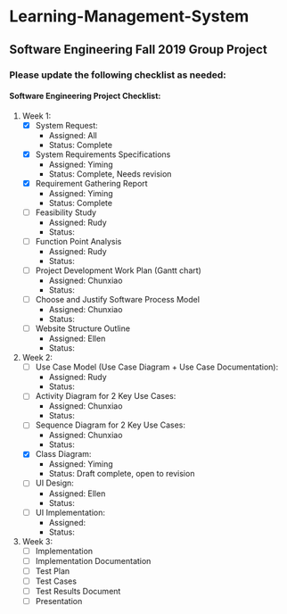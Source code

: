 # Learning-Management-System
Software Engineering Fall 2019 Group Project
------
### Please update the following checklist as needed:

#### Software Engineering Project Checklist:

1. Week 1:
    - [x]  System Request: 
        - Assigned: All
        - Status: Complete
    - [x] System Requirements Specifications
        - Assigned: Yiming
        - Status: Complete, Needs revision
    - [x] Requirement Gathering Report
        - Assigned: Yiming
        - Status: Complete
    - [ ] Feasibility Study
        - Assigned: Rudy
        - Status:
    - [ ] Function Point Analysis
        - Assigned: Rudy
        - Status:
    - [ ] Project Development Work Plan (Gantt chart)
        - Assigned: Chunxiao
        - Status:
    - [ ] Choose and Justify Software Process Model
        - Assigned: Chunxiao
        - Status:
    - [ ] Website Structure Outline
        - Assigned: Ellen
        - Status: 
        
2. Week 2:
    - [ ] Use Case Model (Use Case Diagram + Use Case Documentation):
        - Assigned: Rudy
        - Status:
    - [ ] Activity Diagram for 2 Key Use Cases:
        -  Assigned: Chunxiao
        - Status:
    - [ ] Sequence Diagram for 2 Key Use Cases:
        -  Assigned: Chunxiao
        - Status: 
    - [x] Class Diagram:
        - Assigned: Yiming
        - Status: Draft complete, open to revision
    - [ ] UI Design:
        -  Assigned: Ellen
        - Status: 
    -  [ ] UI Implementation:
        - Assigned: 
        - Status: 

3. Week 3:
    - [ ] Implementation
    - [ ] Implementation Documentation
    - [ ] Test Plan
    - [ ] Test Cases
    - [ ] Test Results Document
    - [ ] Presentation
